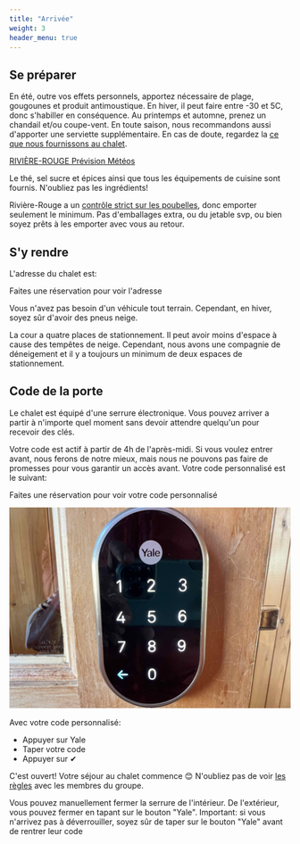 ```yaml
---
title: "Arrivée"
weight: 3
header_menu: true
---
```


## Se préparer

En été, outre vos effets personnels, apportez nécessaire de plage, gougounes et produit antimoustique. En hiver, il peut faire entre -30 et 5C, donc s'habiller en conséquence. Au printemps et automne, prenez un chandail et/ou coupe-vent. En toute saison, nous recommandons aussi d'apporter une serviette supplémentaire. En cas de doute, regardez la [ce que nous fournissons au chalet](https://abchalet.com/#equipemnent).

<a class="weatherwidget-io" href="https://forecast7.com/fr/46d41n74d87/riviere-rouge/" data-label_1="RIVIÈRE-ROUGE" data-label_2="Prévision Météos" data-theme="weather_one" rel="nofollow">RIVIÈRE-ROUGE Prévision Météos</a>
<script>
!function(d,s,id){var js,fjs=d.getElementsByTagName(s)[0];if(!d.getElementById(id)){js=d.createElement(s);js.id=id;js.src='https://weatherwidget.io/js/widget.min.js';fjs.parentNode.insertBefore(js,fjs);}}(document,'script','weatherwidget-io-js');
</script>

Le thé, sel sucre et épices ainsi que tous les équipements de cuisine sont fournis. N'oubliez pas les ingrédients!

Rivière-Rouge a un [contrôle strict sur les poubelles](https://abchalet.com/#poubelles), donc emporter seulement le minimum. Pas d'emballages extra, ou du jetable svp, ou bien soyez prêts à les emporter avec vous au retour.

## S'y rendre

L'adresse du chalet est:

<div id="template-address">Faites une réservation pour voir l'adresse</div>

Vous n'avez pas besoin d'un véhicule tout terrain. Cependant, en hiver, soyez sûr d'avoir des pneus neige.

La cour a quatre places de stationnement. Il peut avoir moins d'espace à cause des tempêtes de neige. Cependant, nous avons une compagnie de déneigement et il y a toujours un minimum de deux espaces de stationnement.


## Code de la porte

Le chalet est équipé d'une serrure électronique. Vous pouvez arriver a partir à n'importe quel moment sans devoir attendre quelqu'un pour recevoir des clés.

Votre code est actif à partir de 4h de l'après-midi. Si vous voulez entrer avant, nous ferons de notre mieux, mais nous ne pouvons pas faire de promesses pour vous garantir un accès avant. Votre code personnalisé est le suivant:

<div id="template-guestcode">Faites une réservation pour voir votre code personnalisé</div>

![serrure yale](images/yale.jpeg)

Avec votre code personnalisé:

- Appuyer sur Yale
- Taper votre code
- Appuyer sur ✔︎

C'est ouvert! Votre séjour au chalet commence 😊 N'oubliez pas de voir [les règles](https://abchalet.com/#règles) avec les membres du groupe.

Vous pouvez manuellement fermer la serrure de l'intérieur. De l'extérieur, vous pouvez fermer en tapant sur le bouton "Yale". Important: si vous n'arrivez pas à déverrouiller, soyez sûr de taper sur le bouton "Yale" avant de rentrer leur code